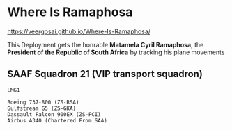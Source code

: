 # Where Is Ramaphosa

https://veergosai.github.io/Where-Is-Ramaphosa/

This Deployment gets the honrable **Matamela Cyril Ramaphosa**, the **President of the Republic of South Africa** by tracking his plane movements

## SAAF Squadron 21 (VIP transport squadron)
```
LMG1
```
```
Boeing 737-800 (ZS-RSA)
Gulfstream G5 (ZS-GKA)
Dassault Falcon 900EX (ZS-FCI)
Airbus A340 (Chartered From SAA)
```

